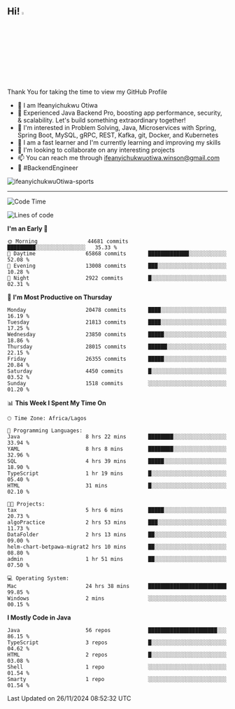 <!-- BLOG-POST-LIST:START --><!-- BLOG-POST-LIST:END -->

## Hi! <img src="https://media.giphy.com/media/hvRJCLFzcasrR4ia7z/giphy.gif" width="4%"> 

Thank You for taking the time to view my GitHub Profile

- 👋 I am Ifeanyichukwu Otiwa
- 🚀 Experienced Java Backend Pro, boosting app performance, security, & scalability. Let's build something extraordinary together!
- 👀 I'm interested in Problem Solving, Java, Microservices with Spring, Spring Boot, MySQL, gRPC, REST, Kafka, git, Docker, and Kubernetes
- 🌱 I am a fast learner and I'm currently learning and improving my skills
- 💞️ I'm looking to collaborate on any interesting projects
- 📫 You can reach me through ifeanyichukwuotiwa.winson@gmail.com
- 🚀 #BackendEngineer

<p align="left" marginTop="10px"> <img src="https://komarev.com/ghpvc/?username=ifeanyichukwuOtiwa-sports&label=Profile%20views&color=0e75b6&style=for-the-badge" alt="ifeanyichukwuOtiwa-sports" /> </p>

***

<!--START_SECTION:waka-->
![Code Time](http://img.shields.io/badge/Code%20Time-3%2C163%20hrs%2021%20mins-blue)

![Lines of code](https://img.shields.io/badge/From%20Hello%20World%20I%27ve%20Written-31.7%20million%20lines%20of%20code-blue)

**I'm an Early 🐤** 

```text
🌞 Morning                44681 commits       █████████░░░░░░░░░░░░░░░░   35.33 % 
🌆 Daytime                65868 commits       █████████████░░░░░░░░░░░░   52.08 % 
🌃 Evening                13008 commits       ███░░░░░░░░░░░░░░░░░░░░░░   10.28 % 
🌙 Night                  2922 commits        █░░░░░░░░░░░░░░░░░░░░░░░░   02.31 % 
```
📅 **I'm Most Productive on Thursday** 

```text
Monday                   20478 commits       ████░░░░░░░░░░░░░░░░░░░░░   16.19 % 
Tuesday                  21813 commits       ████░░░░░░░░░░░░░░░░░░░░░   17.25 % 
Wednesday                23850 commits       █████░░░░░░░░░░░░░░░░░░░░   18.86 % 
Thursday                 28015 commits       ██████░░░░░░░░░░░░░░░░░░░   22.15 % 
Friday                   26355 commits       █████░░░░░░░░░░░░░░░░░░░░   20.84 % 
Saturday                 4450 commits        █░░░░░░░░░░░░░░░░░░░░░░░░   03.52 % 
Sunday                   1518 commits        ░░░░░░░░░░░░░░░░░░░░░░░░░   01.20 % 
```


📊 **This Week I Spent My Time On** 

```text
🕑︎ Time Zone: Africa/Lagos

💬 Programming Languages: 
Java                     8 hrs 22 mins       ████████░░░░░░░░░░░░░░░░░   33.94 % 
YAML                     8 hrs 8 mins        ████████░░░░░░░░░░░░░░░░░   32.96 % 
SQL                      4 hrs 39 mins       █████░░░░░░░░░░░░░░░░░░░░   18.90 % 
TypeScript               1 hr 19 mins        █░░░░░░░░░░░░░░░░░░░░░░░░   05.40 % 
HTML                     31 mins             █░░░░░░░░░░░░░░░░░░░░░░░░   02.10 % 

🐱‍💻 Projects: 
tax                      5 hrs 6 mins        █████░░░░░░░░░░░░░░░░░░░░   20.73 % 
algoPractice             2 hrs 53 mins       ███░░░░░░░░░░░░░░░░░░░░░░   11.73 % 
DataFolder               2 hrs 13 mins       ██░░░░░░░░░░░░░░░░░░░░░░░   09.00 % 
helm-chart-betpawa-migrat2 hrs 10 mins       ██░░░░░░░░░░░░░░░░░░░░░░░   08.80 % 
admin                    1 hr 51 mins        ██░░░░░░░░░░░░░░░░░░░░░░░   07.50 % 

💻 Operating System: 
Mac                      24 hrs 38 mins      █████████████████████████   99.85 % 
Windows                  2 mins              ░░░░░░░░░░░░░░░░░░░░░░░░░   00.15 % 
```

**I Mostly Code in Java** 

```text
Java                     56 repos            ██████████████████████░░░   86.15 % 
TypeScript               3 repos             █░░░░░░░░░░░░░░░░░░░░░░░░   04.62 % 
HTML                     2 repos             █░░░░░░░░░░░░░░░░░░░░░░░░   03.08 % 
Shell                    1 repo              ░░░░░░░░░░░░░░░░░░░░░░░░░   01.54 % 
Smarty                   1 repo              ░░░░░░░░░░░░░░░░░░░░░░░░░   01.54 % 
```




 Last Updated on 26/11/2024 08:52:32 UTC
<!--END_SECTION:waka-->

<!--
<p align="center">
![trophy](https://github-profile-trophy.vercel.app/?username=ifeanyichukwuOtiwa-sports&theme=onedark) (https://github.com/ryo-ma/github-profile-trophy)
</p>
-->

<!---
ifeanyi-otiwa/ifeanyi-otiwa is a ✨ special ✨ repository because its `README.md` (this file) appears on your GitHub profile.
You can click the Preview link to take a look at your changes.
--->
